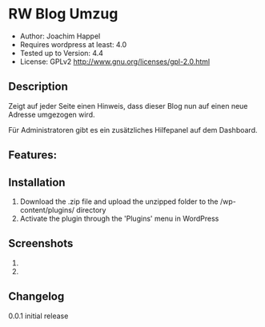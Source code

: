 RW Blog Umzug
====================

 - Author: Joachim Happel
 - Requires wordpress  at least: 4.0
 - Tested up to Version: 4.4
 - License: GPLv2  http://www.gnu.org/licenses/gpl-2.0.html
 
Description
---------------------
 Zeigt auf jeder Seite einen Hinweis, dass dieser Blog nun auf einen neue Adresse umgezogen wird. 

Für Administratoren gibt es ein zusätzliches  Hilfepanel auf dem Dashboard.
 
 
Features:
---------------------

Installation
---------------------
 
 1. Download the .zip file and upload the unzipped folder to the /wp-content/plugins/ directory
 2. Activate the plugin through the 'Plugins' menu in WordPress

Screenshots
---------------------
 
 1. 
 2. 
 
Changelog
---------------------

0.0.1 initial release
 
